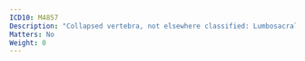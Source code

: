 ```yaml
---
ICD10: M4857
Description: "Collapsed vertebra, not elsewhere classified: Lumbosacral region"
Matters: No
Weight: 0
---
```


